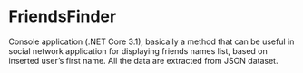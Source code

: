 # FriendsFinder

Console application (.NET Core 3.1), basically a method that can be useful in social network application for displaying friends names list, based on inserted user’s first name. All the data are extracted from JSON dataset.

